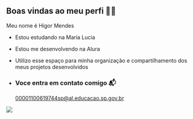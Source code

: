 ## Boas vindas ao meu perfi 🙋‍♂️

Meu nome é Higor Mendes

- Estou estudando na Maria Lucia
- Estou me desenvolvendo na Alura
- Utilizo esse espaço para minha organização e compartilhamento dos meus projetos desenvolvidos

- ### Voce entra em contato comigo 📬

  00001100619744sp@al.educacao.sp.gov.br



![ ](https://media1.tenor.com/m/ZCxwVKNGulcAAAAd/carlos-sumar%C3%A9.gif)
